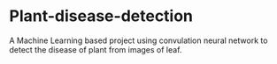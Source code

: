 # Plant-disease-detection
A Machine Learning based project using convulation neural network to detect the disease of plant from images of leaf.

